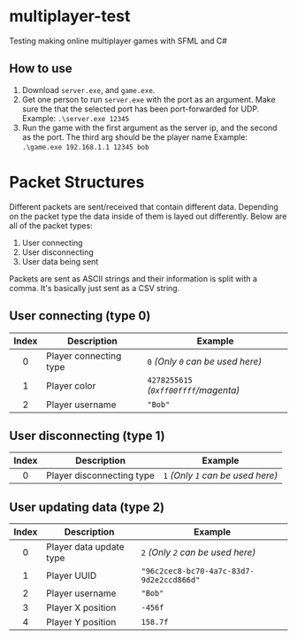 # multiplayer-test
Testing making online multiplayer games with SFML and C#

## How to use
1. Download `server.exe`, and `game.exe`.
1. Get one person to run `server.exe` with the port as an argument. Make sure the that the selected port has been port-forwarded for UDP. Example: `.\server.exe 12345`
1. Run the game with the first argument as the server ip, and the second as the port. The third arg should be the player name Example: `.\game.exe 192.168.1.1 12345 bob`


# Packet Structures
Different packets are sent/received that contain different data. Depending on the packet type the data inside of them is layed out differently. Below are all of the packet types:

1. User connecting
2. User disconnecting
3. User data being sent

Packets are sent as ASCII strings and their information is split with a comma. It's basically just sent as a CSV string.

## User connecting (type 0)
| Index | Description            | Example                               |
|:-----:|------------------------|---------------------------------------|
| 0     | Player connecting type | `0` *(Only `0` can be used here)*     |
| 1     | Player color           | `4278255615` *(`0xff00ffff`/magenta)* |
| 2     | Player username        | `"Bob"`                               |

## User disconnecting (type 1)
| Index | Description               | Example                           |
|:-----:|---------------------------|-----------------------------------|
| 0     | Player disconnecting type | `1` *(Only `1` can be used here)* |

## User updating data (type 2)
| Index | Description             | Example                                  |
|:-----:|-------------------------|------------------------------------------|
| 0     | Player data update type | `2` *(Only `2` can be used here)*        |
| 1     | Player UUID             | `"96c2cec8-bc70-4a7c-83d7-9d2e2ccd866d"` |
| 2     | Player username         | `"Bob"`                                  |
| 3     | Player X position       | `-456f`                                  |
| 4     | Player Y position       | `158.7f`                                 |